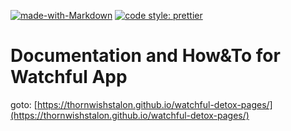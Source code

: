 [![made-with-Markdown](https://img.shields.io/badge/Made%20with-Markdown-1f425f.svg)](http://commonmark.org)
[![code style: prettier](https://img.shields.io/badge/code_style-prettier-ff69b4.svg?style=flat-square)](https://github.com/prettier/prettier)

# Documentation and How&To for Watchful App

goto: [https://thornwishstalon.github.io/watchful-detox-pages/](https://thornwishstalon.github.io/watchful-detox-pages/)
